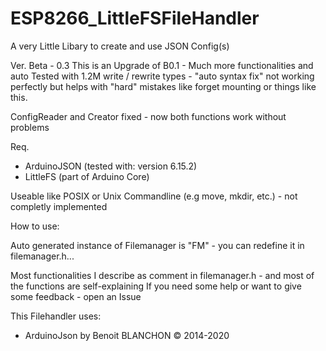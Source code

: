 # ESP8266_LittleFSFileHandler
A very Little Libary to create and use JSON Config(s)

Ver. Beta - 0.3
This is an Upgrade of B0.1 - Much more functionalities and auto Tested with 1.2M write / rewrite types - "auto syntax fix" not working perfectly but helps with "hard" mistakes like forget mounting or things like this.

ConfigReader and Creator fixed - now both functions work without problems

Req. 
  - ArduinoJSON (tested with: version 6.15.2)
  - LittleFS (part of Arduino Core)
  
 Useable like POSIX or Unix Commandline (e.g move, mkdir, etc.) - not completly implemented
 
 How to use:
 
 Auto generated instance of Filemanager is "FM" - you can redefine it in filemanager.h...
 

Most functionalities I describe as comment in filemanager.h - and most of the functions are self-explaining
If you need some help or want to give some feedback - open an Issue



This Filehandler uses:
  - ArduinoJson by Benoit BLANCHON © 2014-2020 
